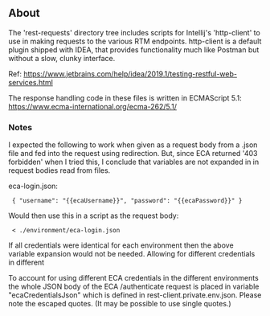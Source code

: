 ## About
The 'rest-requests' directory tree includes scripts for Intellij's 'http-client' to use in making requests to the various RTM endpoints. http-client is a default plugin shipped with IDEA, that provides functionality much like Postman but without a slow, clunky interface. 

Ref: https://www.jetbrains.com/help/idea/2019.1/testing-restful-web-services.html

The response handling code in these files is written in ECMAScript 5.1: https://www.ecma-international.org/ecma-262/5.1/

### Notes
I expected the following to work when given as a request body from a .json file and fed into the request using redirection.  But, since ECA returned '403 forbidden' when I tried this, I conclude that variables are not expanded in in request bodies read from files.

  eca-login.json:
   
     { "username": "{{ecaUsername}}", "password": "{{ecaPassword}}" }
     
  Would then use this in a script as the request body:
     
     < ./environment/eca-login.json

If all credentials were identical for each environment then the above variable expansion would not be needed. Allowing for different credentials in different  

To account for using different ECA credentials in the different environments the whole JSON body of the ECA /authenticate request is placed in variable  "ecaCredentialsJson" which is defined in rest-client.private.env.json. Please note the escaped quotes. (It may be possible to use single quotes.)
